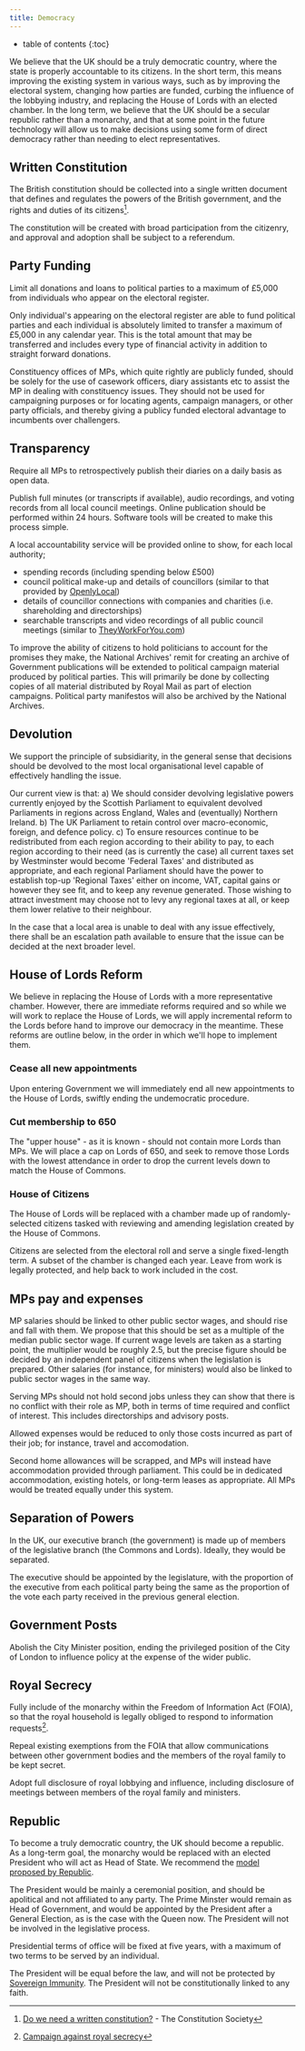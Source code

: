 ```yaml
---
title: Democracy
---
```


* table of contents
{:toc}

We believe that the UK should be a truly democratic country, where the state is properly accountable to its citizens. In the short term, this means improving the existing system in various ways, such as by improving the electoral system, changing how parties are funded, curbing the influence of the lobbying industry, and replacing the House of Lords with an elected chamber. In the long term, we believe that the UK should be a secular republic rather than a monarchy, and that at some point in the future technology will allow us to make decisions using some form of direct democracy rather than needing to elect representatives.

## Written Constitution

The British constitution should be collected into a single written document that defines and regulates the powers of the British government, and the rights and duties of its citizens[^1].

The constitution will be created with broad participation from the citizenry, and approval and adoption shall be subject to a referendum.

## Party Funding

Limit all donations and loans to political parties to a maximum of £5,000 from individuals who appear on the electoral register.

Only individual's appearing on the electoral register are able to fund political parties and each individual is absolutely limited to transfer a maximum of £5,000 in any calendar year.  This is the total amount that may be transferred and includes every type of financial activity in addition to straight forward donations. 

Constituency offices of MPs, which quite rightly are publicly funded, should be solely for the use of casework officers, diary assistants etc to assist the MP in dealing with constituency issues. They should not be used for campaigning purposes or for locating agents, campaign managers, or other party officials, and thereby giving a publicy funded electoral advantage to incumbents over challengers.  

## Transparency

Require all MPs to retrospectively publish their diaries on a daily basis as open data.

Publish full minutes (or transcripts if available), audio recordings, and voting records from all local council meetings. Online publication should be performed within 24 hours. Software tools will be created to make this process simple.

A local accountability service will be provided online to show, for each local authority;

* spending records (including spending below £500)
* council political make-up and details of councillors (similar to that provided by [OpenlyLocal](http://openlylocal.com))
* details of councillor connections with companies and charities (i.e. shareholding and directorships)
* searchable transcripts and video recordings of all public council meetings (similar to [TheyWorkForYou.com](http://theyworkforyou.com))

To improve the ability of citizens to hold politicians to account for the promises they make, the National Archives' remit for creating an archive of Government publications will be extended to political campaign material produced by political parties. This will primarily be done by collecting copies of all material distributed by Royal Mail as part of election campaigns. Political party manifestos will also be archived by the National Archives.

## Devolution

We support the principle of subsidiarity, in the general sense that decisions should be devolved to the most local organisational level capable of effectively handling the issue.

Our current view is that:
a) We should consider devolving legislative powers currently enjoyed by the Scottish Parliament to equivalent devolved Parliaments in regions across England, Wales and (eventually) Northern Ireland. 
b) The UK Parliament to retain control over macro-economic, foreign, and defence policy.
c) To ensure resources continue to be redistributed from each region according to their ability to pay, to each region according to their need (as is currently the case) all current taxes set by Westminster would become 'Federal Taxes' and distributed as appropriate, and each regional Parliament should have the power to establish top-up 'Regional Taxes' either on income, VAT, capital gains or however they see fit, and to keep any revenue generated. Those wishing to attract investment may choose not to levy any regional taxes at all, or keep them lower relative to their neighbour. 

In the case that a local area is unable to deal with any issue effectively, there shall be an escalation path available to ensure that the issue can be decided at the next broader level.

## House of Lords Reform

We believe in replacing the House of Lords with a more representative chamber. However, there are immediate reforms required and so while we will work to replace the House of Lords, we will apply incremental reform to the Lords before hand to improve our democracy in the meantime. These reforms are outline below, in the order in which we'll hope to implement them.

### Cease all new appointments

Upon entering Government we will immediately end all new appointments to the House of Lords, swiftly ending the undemocratic procedure.

### Cut membership to 650

The "upper house" - as it is known - should not contain more Lords than MPs. We will place a cap on Lords of 650, and seek to remove those Lords with the lowest attendance in order to drop the current levels down to match the House of Commons.

### House of Citizens

The House of Lords will be replaced with a chamber made up of randomly-selected citizens tasked with reviewing and amending legislation created by the House of Commons.

Citizens are selected from the electoral roll and serve a single fixed-length term. A subset of the chamber is changed each year. Leave from work is legally protected, and help back to work included in the cost.

## MPs pay and expenses

MP salaries should be linked to other public sector wages, and should rise and fall with them. We propose that this should be set as a multiple of the median public sector wage. If current wage levels are taken as a starting point, the multiplier would be roughly 2.5, but the precise figure should be decided by an independent panel of citizens when the legislation is prepared. Other salaries (for instance, for ministers) would also be linked to public sector wages in the same way.

Serving MPs should not hold second jobs unless they can show that there is no conflict with their role as MP, both in terms of time required and conflict of interest. This includes directorships and advisory posts.

Allowed expenses would be reduced to only those costs incurred as part of their job; for instance, travel and accomodation.

Second home allowances will be scrapped, and MPs will instead have accommodation provided through parliament. This could be in dedicated accommodation, existing hotels, or long-term leases as appropriate. All MPs would be treated equally  under this system.

## Separation of Powers

In the UK, our executive branch (the government) is made up of members of the legislative branch (the Commons and Lords). Ideally, they would be separated.

The executive should be appointed by the legislature, with the proportion of the executive from each political party being the same as the proportion of the vote each party received in the previous general election.

## Government Posts

Abolish the City Minister position, ending the privileged position of the City of London to influence policy at the expense of the wider public.

## Royal Secrecy

Fully include of the monarchy within the Freedom of Information Act (FOIA), so that the royal household is legally obliged to respond to information requests[^2].

Repeal existing exemptions from the FOIA that allow communications between other government bodies and the members of the royal family to be kept secret.

Adopt full disclosure of royal lobbying and influence, including disclosure of meetings between members of the royal family and ministers.

## Republic

To become a truly democratic country, the UK should become a republic. As a long-term goal, the monarchy would be replaced with an elected President who will act as Head of State. We recommend the [model proposed by Republic](http://republic.org.uk/what-we-want/new-head-state).

The President would be mainly a ceremonial position, and should be apolitical and not affiliated to any party. The Prime Minster would remain as Head of Government, and would be appointed by the President after a General Election, as is the case with the Queen now. The President will not be involved in the legislative process.

Presidential terms of office will be fixed at five years, with a maximum of two terms to be served by an individual.

The President will be equal before the law, and will not be protected by [Sovereign Immunity](https://en.wikipedia.org/wiki/Sovereign_immunity#United_Kingdom). The President will not be constitutionally linked to any faith.

[^1]: [Do we need a written constitution?](http://www.consoc.org.uk/discover-the-facts/do-we-need-a-written-constitution/) - The Constitution Society
[^2]: [Campaign against royal secrecy](http://republic.org.uk/what-we-do/current-campaigns/campaign-against-royal-secrecy)